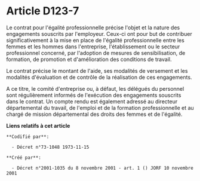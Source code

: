 # Article D123-7

Le contrat pour l'égalité professionnelle précise l'objet et la nature des engagements souscrits par l'employeur. Ceux-ci ont
pour but de contribuer significativement à la mise en place de l'égalité professionnelle entre les femmes et les hommes dans
l'entreprise, l'établissement ou le secteur professionnel concerné, par l'adoption de mesures de sensibilisation, de
formation, de promotion et d'amélioration des conditions de travail.

Le contrat précise le montant de l'aide, ses modalités de versement et les modalités d'évaluation et de contrôle de la
réalisation de ces engagements.

A ce titre, le comité d'entreprise ou, à défaut, les délégués du personnel sont régulièrement informés de l'exécution des
engagements souscrits dans le contrat. Un compte rendu est également adressé au directeur départemental du travail, de
l'emploi et de la formation professionnelle et au chargé de mission départemental des droits des femmes et de l'égalité.

**Liens relatifs à cet article**

	**Codifié par**:

	  - Décret n°73-1048 1973-11-15

	**Créé par**:

	  - Décret n°2001-1035 du 8 novembre 2001 - art. 1 () JORF 10 novembre 2001
